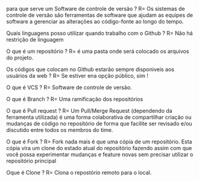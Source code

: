 
 para que serve um Software de controle de versão ?
 R= Os sistemas de controle de versão são ferramentas de software que ajudam as equipes de software a gerenciar as
 alterações ao código-fonte ao longo do tempo. 

Quais linguagens posso utilizar quando trabalho com o Github ?
 R= Não há restrição de linguagem

O que é um repositório ?
R= é uma pasta onde será colocado os arquivos do projeto.

Os códigos que colocam no Github estarão sempre disponiveis aos usuários da web ?
R= Se estiver ena opção público, sim !

O que é VCS ?
R= Software de controle de versão.

O que é Branch ?
R= Uma ramificação dos repositórios

O que é Pull request ?
R= Um Pull/Merge Request (dependendo da ferramenta utilizada) é uma forma colaborativa de compartilhar criação ou mudanças de código no repositório
 de forma que facilite ser revisado e/ou discutido entre todos os membros do time.

O que é Fork ?
R= Fork nada mais é que uma cópia de um repositório. Esta cópia vira um clone do estado atual do repositório
 fazendo assim com que você possa experimentar mudanças e feature novas sem precisar utilizar o repositório principal

Oque é Clone ?
R= Clona o repostório remoto para o local.